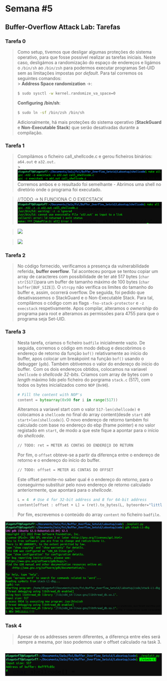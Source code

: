# Semana #5

## Buffer-Overflow Attack Lab: Tarefas

### Tarefa 0

> Como setup, tivemos que desligar algumas proteções do sistema operativo, para que fosse possível realizar as tarefas iniciais.
> Neste caso, desligámos a randomização do espaço de endereços e ligámos o `/bin/sh` ao `/bin/zsh` para podermos executar programas Set-UID sem as limitações impostas por _default_.
> Para tal corremos os seguintes comandos:<br> > **Address Space randomization** ->:
>
> ```bash
> $ sudo sysctl -w kernel.randomize_va_space=0
> ```
>
> **Configuring /bin/sh**:
>
> ```bash
> $ sudo ln -sf /bin/zsh /bin/sh
> ```
>
> Adicionalmente, há mais proteções do sistema operativo (**StackGuard** e **Non-Executable Stack**) que serão desativadas durante a compilação.

### Tarefa 1

> Compilámos o ficheiro call_shellcode.c e gerou ficheiros binários: `a64.out` e `a32.out.` <br> > <img src="image.png">
> Corremos ambos e o resultado foi semelhante - Abrimos uma shell no diretório onde o programa foi executado.

> //TODO -> N FUNCIONA C O EXECSTACK
> ![Alt text](image-1.png)

> <img src="i">

> <img src="i">

### Tarefa 2

> No código fornecido, verificamos a presença da vulnerabilidade referida, **buffer overflow**. Tal aconteceu porque se tentou copiar um array de caracteres com possibilidade de ter até 517 bytes (`char str[517]`)para um buffer de tamanho máximo de 100 bytes (`char buffer[BUF_SIZE]`). O `strcpy` não verifica os limites do tamanho do buffer e, assim, ocorrerá overflow.
> De seguida, foi pedido que desativassemos o StackGuard e o Non-Executable Stack. Para tal, compilámos o código com as flags `-fno-stack-protector` e `-z execstack` respetivamente. Apos compilar, alteramos o _ownership_ do programa para root e alteramos as permissões para 4755 para que o programa seja Set-UID.

### Tarefa 3

> Nesta tarefa, criamos o ficheiro `badfile` inicialmente vazio. De seguida, corremos o código em modo debug e descobrimos o endereço de retorno da função `bof()` relativamente ao início do buffer, apos colocar um breakpoint na função `bof()` usando o debugger (`gdb`). Também obtivemos o valor do endereço do início do buffer.
> <img>
> Com os dois endereços obtidos, colocamos na variavel `shellcode` o _shellcode 32-bits_. Criamos com array de bytes com o _length_ máximo lido pelo ficheiro do porgrama `stack.c` (517), com todos os bytes inicializados como `NOP` (`0x90`).
>
> ```python
> # Fill the content with NOP's
> content = bytearray(0x90 for i in range(517))
> ```
>
> Alteramos a variavel start com o valor `517-len(shellcode)` e colocamos a `shellcode` no final do array content(desde `start` até `start+len(shellcode)`).
> O novo endereço de retorno também foi calculado com base no endereço do ebp (frame pointer) e no valor registado em `start`, de modo a que este fique a apontar para o início do _shellcode_.
>
> ```python
> // TODO: ret = METER AS CONTAS DO ENDEREÇO DO RETURN
> ```
>
> Por fim, o `offset` obteve-se a partir da diferença entre o endereço de retorno e o endereço do início do buffer.
>
> ```python
> // TODO: offset = METER AS CONTAS DO OFFSET
> ```
>
> Este offset permite-no saber qual é o endereço do retorno, para o conseguirmo substituir pelo novo endereço de retorno calculado anteriormente, que apontará para o _shellcode_.
>
> ```python
> L = 4  # Use 4 for 32-bit address and 8 for 64-bit address
> content[offset : offset + L] = (ret).to_bytes(L, byteorder="little")
> ```
>
> Por fim, escrevemos o conteúdo do array `content` no ficheiro `badfile`.

![Alt text](images/logbook5/log5t3_pt1.png)

### Task 4

> Apesar de os addresses serem diferentes, a diferença entre eles será sempre a mesma, por isso podemos usar o offset calculado na task 3.

```

```

![Alt text](images/logbook5/log5t3_pt2.png)
